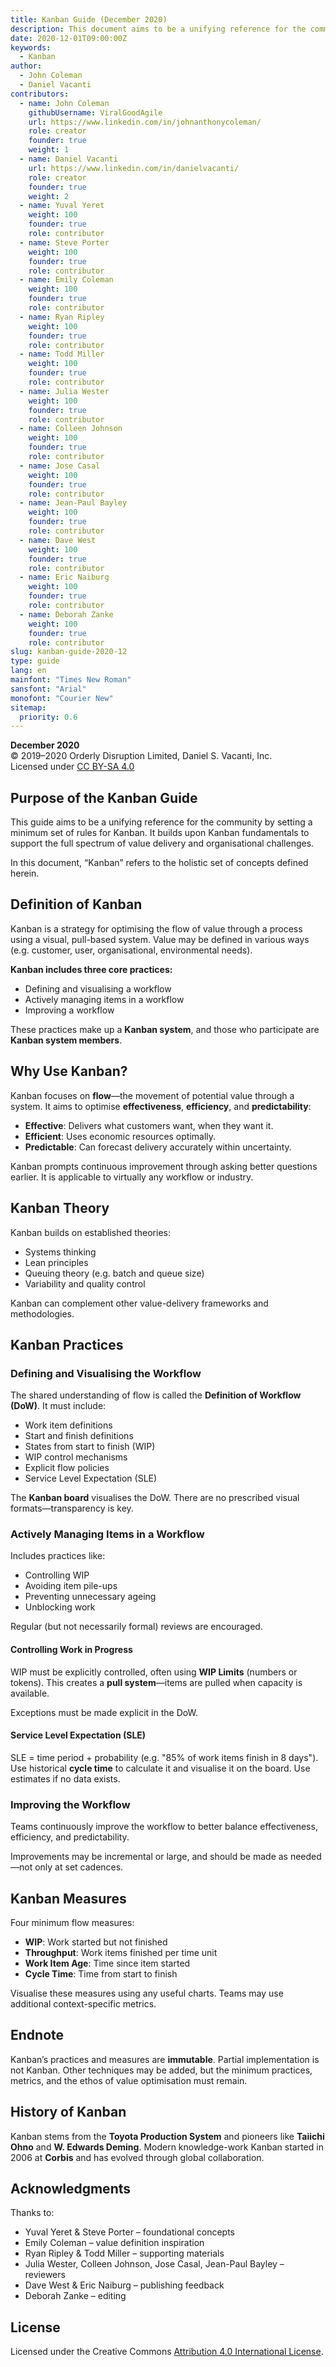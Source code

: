 ```yaml
---
title: Kanban Guide (December 2020)
description: This document aims to be a unifying reference for the community by offering the minimal guidance for Kanban. Depending on the context, various approaches can complement Kanban, allowing it to accommodate the full spectrum of value delivery and organizational challenges.
date: 2020-12-01T09:00:00Z
keywords:
  - Kanban
author:
  - John Coleman
  - Daniel Vacanti
contributors:
  - name: John Coleman
    githubUsername: ViralGoodAgile
    url: https://www.linkedin.com/in/johnanthonycoleman/
    role: creator
    founder: true
    weight: 1
  - name: Daniel Vacanti
    url: https://www.linkedin.com/in/danielvacanti/
    role: creator
    founder: true
    weight: 2
  - name: Yuval Yeret
    weight: 100
    founder: true
    role: contributor
  - name: Steve Porter
    weight: 100
    founder: true
    role: contributor
  - name: Emily Coleman
    weight: 100
    founder: true
    role: contributor
  - name: Ryan Ripley
    weight: 100
    founder: true
    role: contributor
  - name: Todd Miller
    weight: 100
    founder: true
    role: contributor
  - name: Julia Wester
    weight: 100
    founder: true
    role: contributor
  - name: Colleen Johnson
    weight: 100
    founder: true
    role: contributor
  - name: Jose Casal
    weight: 100
    founder: true
    role: contributor
  - name: Jean-Paul Bayley
    weight: 100
    founder: true
    role: contributor
  - name: Dave West
    weight: 100
    founder: true
    role: contributor
  - name: Eric Naiburg
    weight: 100
    founder: true
    role: contributor
  - name: Deborah Zanke
    weight: 100
    founder: true
    role: contributor
slug: kanban-guide-2020-12
type: guide
lang: en
mainfont: "Times New Roman"
sansfont: "Arial"
monofont: "Courier New"
sitemap:
  priority: 0.6
---
```


**December 2020**  
© 2019–2020 Orderly Disruption Limited, Daniel S. Vacanti, Inc.  
Licensed under [CC BY-SA 4.0](http://creativecommons.org/licenses/by-sa/4.0/)

## Purpose of the Kanban Guide

This guide aims to be a unifying reference for the community by setting a minimum set of rules for Kanban. It builds upon Kanban fundamentals to support the full spectrum of value delivery and organisational challenges.

In this document, “Kanban” refers to the holistic set of concepts defined herein.

## Definition of Kanban

Kanban is a strategy for optimising the flow of value through a process using a visual, pull-based system. Value may be defined in various ways (e.g. customer, user, organisational, environmental needs).

**Kanban includes three core practices:**

- Defining and visualising a workflow
- Actively managing items in a workflow
- Improving a workflow

These practices make up a **Kanban system**, and those who participate are **Kanban system members**.

## Why Use Kanban?

Kanban focuses on **flow**—the movement of potential value through a system. It aims to optimise **effectiveness**, **efficiency**, and **predictability**:

- **Effective**: Delivers what customers want, when they want it.
- **Efficient**: Uses economic resources optimally.
- **Predictable**: Can forecast delivery accurately within uncertainty.

Kanban prompts continuous improvement through asking better questions earlier. It is applicable to virtually any workflow or industry.

## Kanban Theory

Kanban builds on established theories:

- Systems thinking
- Lean principles
- Queuing theory (e.g. batch and queue size)
- Variability and quality control

Kanban can complement other value-delivery frameworks and methodologies.

## Kanban Practices

### Defining and Visualising the Workflow

The shared understanding of flow is called the **Definition of Workflow (DoW)**. It must include:

- Work item definitions
- Start and finish definitions
- States from start to finish (WIP)
- WIP control mechanisms
- Explicit flow policies
- Service Level Expectation (SLE)

The **Kanban board** visualises the DoW. There are no prescribed visual formats—transparency is key.

### Actively Managing Items in a Workflow

Includes practices like:

- Controlling WIP
- Avoiding item pile-ups
- Preventing unnecessary ageing
- Unblocking work

Regular (but not necessarily formal) reviews are encouraged.

#### Controlling Work in Progress

WIP must be explicitly controlled, often using **WIP Limits** (numbers or tokens). This creates a **pull system**—items are pulled when capacity is available.

Exceptions must be made explicit in the DoW.

#### Service Level Expectation (SLE)

SLE = time period + probability (e.g. "85% of work items finish in 8 days").  
Use historical **cycle time** to calculate it and visualise it on the board. Use estimates if no data exists.

### Improving the Workflow

Teams continuously improve the workflow to better balance effectiveness, efficiency, and predictability.

Improvements may be incremental or large, and should be made as needed—not only at set cadences.

## Kanban Measures

Four minimum flow measures:

- **WIP**: Work started but not finished
- **Throughput**: Work items finished per time unit
- **Work Item Age**: Time since item started
- **Cycle Time**: Time from start to finish

Visualise these measures using any useful charts. Teams may use additional context-specific metrics.

## Endnote

Kanban’s practices and measures are **immutable**. Partial implementation is not Kanban. Other techniques may be added, but the minimum practices, metrics, and the ethos of value optimisation must remain.

## History of Kanban

Kanban stems from the **Toyota Production System** and pioneers like **Taiichi Ohno** and **W. Edwards Deming**. Modern knowledge-work Kanban started in 2006 at **Corbis** and has evolved through global collaboration.

## Acknowledgments

Thanks to:

- Yuval Yeret & Steve Porter – foundational concepts
- Emily Coleman – value definition inspiration
- Ryan Ripley & Todd Miller – supporting materials
- Julia Wester, Colleen Johnson, Jose Casal, Jean-Paul Bayley – reviewers
- Dave West & Eric Naiburg – publishing feedback
- Deborah Zanke – editing

## License

Licensed under the Creative Commons [Attribution 4.0 International License](http://creativecommons.org/licenses/by/4.0/).
